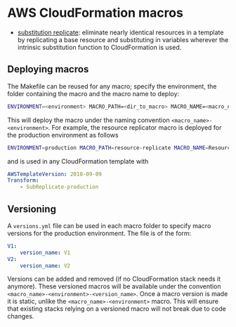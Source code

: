 # AWS CloudFormation macros

- [substitution replicate](substitution-replicate): eliminate nearly identical resources in a template by replicating a base resource and substituting in variables wherever the intrinsic substitution function to CloudFormation is used.

## Deploying macros

The Makefile can be reused for any macro; specify the environment, the folder containing the macro and the macro name to deploy:

```bash
ENVIRONMENT=<environment> MACRO_PATH=<dir_to_macro> MACRO_NAME=<macro_name> make deploy
```

This will deploy the macro under the naming convention `<macro_name>-<environment>`. For example, the resource replicator macro is deployed for the production environment as follows

```bash
ENVIRONMENT=production MACRO_PATH=resource-replicate MACRO_NAME=ResourceReplicate make deploy
```

and is used in any CloudFormation template with

```yaml
AWSTemplateVersion: 2010-09-09
Transform:
    - SubReplicate-production
```

## Versioning

A `versions.yml` file can be used in each macro folder to specify macro versions for the production environment. The file is of the form:

```yaml
V1:
    version_name: V1
V2:
    version_name: V2
```

Versions can be added and removed (if no CloudFormation stack needs it anymore). These versioned macros will be available under the convention `<macro_name>-<environment>-<version_name>`. Once a macro version is made it is static, unlike the `<macro_name>-<environment>` macro. This will ensure that existing stacks relying on a versioned macro will not break due to code changes.